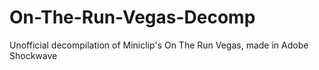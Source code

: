 # On-The-Run-Vegas-Decomp
Unofficial decompilation of Miniclip's On The Run Vegas, made in Adobe Shockwave
